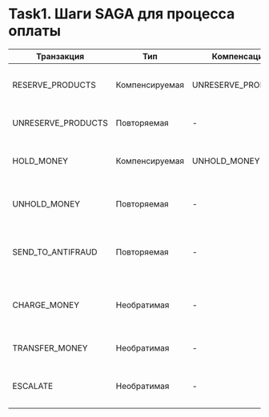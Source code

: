 # Task1. Шаги SAGA для процесса оплаты

| Транзакция         | Тип            | Компенсация        | Описание                                                       |
|--------------------|----------------|--------------------|----------------------------------------------------------------|
| RESERVE_PRODUCTS   | Компенсируемая | UNRESERVE_PRODUCTS | Выполняет резервирования товара на складе продавца             |
| UNRESERVE_PRODUCTS | Повторяемая    | -                  | Снимает резерв товаров на складе продавца                      |
| HOLD_MONEY         | Компенсируемая | UNHOLD_MONEY       | Выполняет холдирование средств на счёте покупателя             |
| UNHOLD_MONEY       | Повторяемая    | -                  | Снимает холдирование со средств покупателя                     |
| SEND_TO_ANTIFRAUD  | Повторяемая    | -                  | Отправляет запрос на проверку платежа на мошенничество         |
| CHARGE_MONEY       | Необратимая    | -                  | Выполняет списание захолдированных средств со счёта покупателя |
| TRANSFER_MONEY     | Необратимая    | -                  | Выполняет перевод денег контрагенту                            |
| ESCALATE           | Необратимая    | -                  | Отправляет транзакцию на ручную обработку                      |